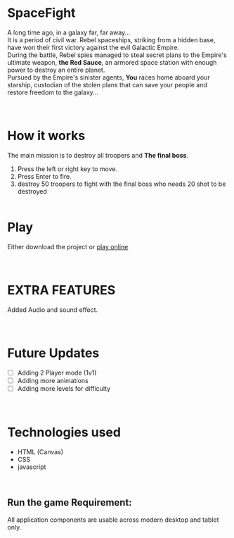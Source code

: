 # SpaceFight
A long time ago, in a galaxy far, far away...
<br>
It is a period of civil war. Rebel
spaceships, striking from a hidden
base, have won their first victory
against the evil Galactic Empire.
<br>
During the battle, Rebel spies managed
to steal secret plans to the Empire's
ultimate weapon, **the Red Sauce**, an
armored space station with enough
power to destroy an entire planet.
<br>
Pursued by the Empire's sinister agents,
**You** races home aboard your
starship, custodian of the stolen plans
that can save your people and restore
freedom to the galaxy...
<br><br><br>
# How it works

The main mission is to destroy all troopers and **The final boss**.
1. Press the left or right key to move.
2. Press Enter to fire.
3. destroy 50 troopers to fight with the final boss who needs 20 shot to be destroyed
<br><br>
# Play

Either download the project or [play online](https://faisalalsagri.github.io/SpaceFight/)
<br><br><br>
# EXTRA FEATURES

Added Audio and sound effect.
<br><br><br>
# Future Updates

- [ ] Adding 2 Player mode (1v1)
- [ ] Adding more animations
- [ ] Adding more levels for difficulty 
<br><br><br>

# Technologies used 

- HTML (Canvas)
- CSS
- javascript
<br>

## Run the game Requirement:

All application components are usable across modern desktop and tablet only.

